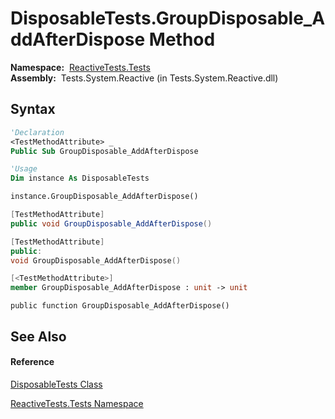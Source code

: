 # DisposableTests.GroupDisposable\_AddAfterDispose Method

**Namespace:**  [ReactiveTests.Tests](ReactiveTests.Tests\ReactiveTests.Tests.md)  
**Assembly:**  Tests.System.Reactive (in Tests.System.Reactive.dll)

## Syntax

```vb
'Declaration
<TestMethodAttribute> _
Public Sub GroupDisposable_AddAfterDispose
```

```vb
'Usage
Dim instance As DisposableTests

instance.GroupDisposable_AddAfterDispose()
```

```csharp
[TestMethodAttribute]
public void GroupDisposable_AddAfterDispose()
```

```c++
[TestMethodAttribute]
public:
void GroupDisposable_AddAfterDispose()
```

```fsharp
[<TestMethodAttribute>]
member GroupDisposable_AddAfterDispose : unit -> unit 
```

```jscript
public function GroupDisposable_AddAfterDispose()
```

## See Also

#### Reference

[DisposableTests Class](DisposableTests\DisposableTests.md)

[ReactiveTests.Tests Namespace](ReactiveTests.Tests\ReactiveTests.Tests.md)




